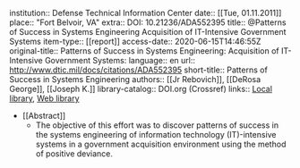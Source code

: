 institution:: Defense Technical Information Center
date:: [[Tue, 01.11.2011]]
place:: "Fort Belvoir, VA"
extra:: DOI: 10.21236/ADA552395
title:: @Patterns of Success in Systems Engineering Acquisition of IT-Intensive Government Systems
item-type:: [[report]]
access-date:: 2020-06-15T14:46:55Z
original-title:: Patterns of Success in Systems Engineering: Acquisition of IT-Intensive Government Systems:
language:: en
url:: http://www.dtic.mil/docs/citations/ADA552395
short-title:: Patterns of Success in Systems Engineering
authors:: [[Jr Rebovich]], [[DeRosa George]], [[Joseph K.]]
library-catalog:: DOI.org (Crossref)
links:: [Local library](zotero://select/library/items/R3AX4ZLQ), [Web library](https://www.zotero.org/users/6520516/items/R3AX4ZLQ)

- [[Abstract]]
	- The objective of this effort was to discover patterns of success in the systems engineering of information technology (IT)-intensive systems in a government acquisition environment using the method of positive deviance.